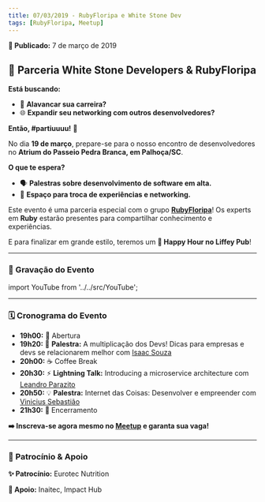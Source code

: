 ```yaml
---
title: 07/03/2019 - RubyFloripa e White Stone Dev
tags: [RubyFloripa, Meetup]
---
```


**📅 Publicado:** 7 de março de 2019

## 🤝 Parceria White Stone Developers & RubyFloripa

**Está buscando:**

- 🚀 **Alavancar sua carreira?**
- 🌐 **Expandir seu networking com outros desenvolvedores?**

**Então, #partiuuuu!** 🎉

No dia **19 de março**, prepare-se para o nosso encontro de desenvolvedores no **Atrium do Passeio Pedra Branca, em Palhoça/SC**.

**O que te espera?**

- 🗣️ **Palestras sobre desenvolvimento de software em alta.**
- 🔄 **Espaço para troca de experiências e networking.**

Este evento é uma parceria especial com o grupo **[RubyFloripa](https://ruby.floripa.br/)**! Os experts em **Ruby** estarão presentes para compartilhar conhecimento e experiências.

E para finalizar em grande estilo, teremos um **🍻 Happy Hour no Liffey Pub**!

---

### 🎥 Gravação do Evento

import YouTube from '../../src/YouTube';

<YouTube id="3wZd4rszceo" />

---

### 🗓️ Cronograma do Evento

- **19h00:** 🚪 Abertura
- **19h20:** 🎤 **Palestra:** A multiplicação dos Devs! Dicas para empresas e devs se relacionarem melhor com [Isaac Souza](https://www.linkedin.com/in/isaacfsouza)
- **20h00:** ☕ Coffee Break
- **20h30:** ⚡ **Lightning Talk:** Introducing a microservice architecture com [Leandro Parazito](https://twitter.com/parazito)
- **20h50:** 💡 **Palestra:** Internet das Coisas: Desenvolver e empreender com [Vinicius Sebastião](https://www.linkedin.com/in/viniciusconex/)
- **21h30:** 🏁 Encerramento

**➡️ Inscreva-se agora mesmo no [Meetup](https://www.meetup.com/pt-BR/rubyfloripa/events/259325157/) e garanta sua vaga!**

---

### 🏢 Patrocínio & Apoio

**✨ Patrocínio:** Eurotec Nutrition

**🤝 Apoio:** Inaitec, Impact Hub
